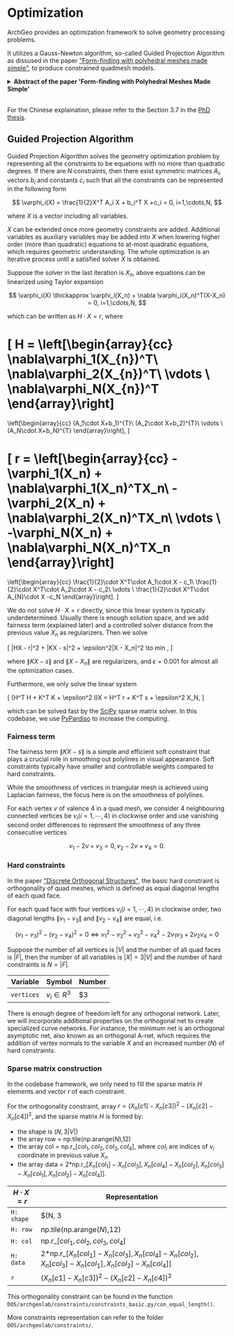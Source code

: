 # Optimization

ArchGeo provides an optimization framework to solve geometry processing problems.

It utilizes a Gauss-Newton algorithm, so-called Guided Projection Algorithm as dissused in the paper ["Form-finding with polyhedral meshes made simple"](https://doi.org/10.1145/2601097.2601213), to produce constrained quadmesh models.


<details>
<summary><span style="font-weight: bold;">Abstract of the paper 'Form-finding with Polyhedral Meshes Made Simple'</span></summary>

  We solve the form-finding problem for polyhedral meshes in a way which combines form, function and fabrication; taking care of user-specified constraints like boundary interpolation, planarity of faces, statics, panel size and shape, enclosed volume, and last, but not least, cost. Our main application is the interactive modeling of meshes for architectural and industrial design. Our approach can be described as guided exploration of the constraint space whose algebraic structure is simplified by introducing auxiliary variables and ensuring that constraints are at most quadratic. Computationally, we perform a projection onto the constraint space which is biased towards low values of an energy which expresses desirable "soft" properties like fairness. We have created a tool which elegantly handles difficult tasks, such as taking boundary-alignment of polyhedral meshes into account, planarization, fairing under planarity side conditions, handling hybrid meshes, and extending the treatment of static equilibrium to shapes which possess overhanging parts.

</details>
<br>


For the Chinese explaination, please refer to the Section 3.7 in the [PhD thesis](https://www.huiwang.me/assets/pdf/hui-phd-thesis.pdf).

## Guided Projection Algorithm

Guided Projection Algorithm solves the geometry optimization problem by representing all the constraints to be equations with no more than quadratic degrees.
If there are $N$ constraints, then there exist symmetric matrices $A_i$, vectors $b_i$ and constants $c_i$ such that all the constraints can be represented in the following form

$$
\varphi_i(X) = \frac{1}{2}X^T A_i X + b_i^T X +c_i = 0, i=1,\cdots,N,
$$

where $X$ is a vector including all variables.

$X$ can be extended once more geometry constraints are added. 
Additional variables as auxiliary variables may be added into $X$ when lowering higher order (more than quadratic) equations to at-most quadratic equations, which requires geometric understanding.
The whole optimization is an iterative process until a satisfied solver $X$ is obtained. 

Suppose the solver in the last iteration is $X_n$, above equations can be linearized using Taylor expansion

$$
\varphi_i(X) \thickapprox \varphi_i(X_n) + \nabla \varphi_i(X_n)^T(X-X_n) = 0, i=1,\cdots,N,
$$

which can be written as $H \cdot X  = r$, where 

\[ H =
\left[\begin{array}{cc}
\nabla\varphi_1(X_{n})^T\\
\nabla\varphi_2(X_{n})^T\\
\vdots \\
\nabla\varphi_N(X_{n})^T
\end{array}\right]
 =
\left[\begin{array}{cc}
(A_1\cdot X+b_1)^{T}\\
(A_2\cdot X+b_2)^{T}\\
\vdots \\
(A_N\cdot X+b_N)^{T}
\end{array}\right],
\]

\[
r =
\left[\begin{array}{cc}
-\varphi_1(X_n) + \nabla\varphi_1(X_n)^TX_n\\
-\varphi_2(X_n) + \nabla\varphi_2(X_n)^TX_n\\
\vdots \\
-\varphi_N(X_n) + \nabla\varphi_N(X_n)^TX_n
\end{array}\right]
=
\left[\begin{array}{cc}
\frac{1}{2}\cdot X^T\cdot A_1\cdot X - c_1\\
\frac{1}{2}\cdot X^T\cdot A_2\cdot X - c_2\\
\vdots \\
\frac{1}{2}\cdot X^T\cdot A_{N}\cdot X -c_N
\end{array}\right].
\]

We do not solve $H \cdot X  = r$ directly, since this linear system is typically underdetermined.
Usually there is enough solution space, and we add fairness term (explained later) and 
a controlled solver distance from the previous value $X_n$ as regularizers.
Then we solve 

\[
\|HX - r\|^2 + \|KX - s\|^2 + \epsilon^2\|X - X_n\|^2 \to min ,
\]

where $\|KX - s\|$ and $\|X - X_n\|$ are regularizers, and $\epsilon=0.001$ for almost all the optimization cases.

Furthermore, we only solve the linear system

\[
(H^T H +  K^T K + \epsilon^2 I)X = H^T r +  K^T s + \epsilon^2 X_N,
\]

which can be solved fast by the [SciPy](https://docs.scipy.org/doc/scipy/reference/generated/scipy.sparse.linalg.spsolve.html#scipy.sparse.linalg.spsolve) sparse matrix solver.
In this codebase, we use [PyPardiso](https://pypi.org/project/pypardiso/) to increase the computing.


### Fairness term

The fairness term $\|KX - s\|$ is a simple and efficient soft constraint that plays a crucial role in smoothing out polylines in visual appearance.
Soft constraints typically have smaller and controllable weights compared to hard constraints. 

While the smoothness of vertices in triangular mesh is achieved using Laplacian fairness, the focus here is on the smoothness of polylines.

For each vertex $v$ of valence 4 in a quad mesh, we consider 4 neighbouring connected vertices be $v_i(i=1,\cdots,4)$ in clockwise order and use vanishing second order differences to represent the smoothness of any three consecutive vertices

$$
v_1 -2 v + v_3=0, v_2 -2 v + v_4=0.
$$


### Hard constraints

In the paper ["Discrete Orthogonal Structures"](https://doi.org/10.1016/j.cag.2023.05.024), the basic hard constraint is orthogonality of quad meshes, which is defined as equal diagonal lengths of each quad face.

For each quad face with four vertices $v_i(i=1,\cdots,4)$ in clockwise order, two diagonal lengths $\|v_1 - v_3\|$ and $\|v_2 - v_4\|$ are equal, i.e.

$$
(v_1 - v_3)^2 - (v_2 - v_4)^2 = 0 \Longleftrightarrow v_1^2 - v_2^2 + v_3^2 - v_4^2 - 2 v_1 v_3 + 2 v_2 v_4 = 0
$$

Suppose the number of all vertices is $|V|$ and the number of all quad faces is $|F|$, then the number of all variables is $|X| = 3|V|$ and the number of hard constraints is $N = |F|$.

| Variable     | Symbol          | Number     |
| ------------ | --------------- | ---------- |
| `vertices`   | $v_i \in R^3$   | $3 |V|$    |

There is enough degree of freedom left for any orthogonal network.
Later, we will incorporate additional properties on the orthogonal net to create specialized curve networks.
For instance, the minimum net is an orthogonal asymptotic net, also known as an orthogonal A-net, which requires the addition of vertex normals to the variable $X$ and an increased number ($N$) of hard constraints.


### Sparse matrix construction

In the codebase framework, we only need to fill the sparse matrix $H$ elements and vector $r$ of each constraint.

For the orthogonality constraint, array $r = (X_n[c1] - X_n[c3])^2 - (X_n[c2] - X_n[c4])^2$, and the sparse matrix $H$ is formed by:

* the shape is $(N, 3|V|)$
* the array row = np.tile(np.arange($N$),12)
* the array col = np.r_[$col_1,col_2,col_3,col_4$], where $col_i$ are indices of $v_i$ coordinate in previous value $X_n$
* the array data = 2*np.r_[$X_n[col_1]-X_n[col_3],X_n[col_4]-X_n[col_2],X_n[col_3]-X_n[col_1],X_n[col_2]-X_n[col_4]$].

| $H \cdot X  = r$  | Representation                                                                                     |
| ----------------- | -------------------------------------------------------------------------------------------------- |
| `H: shape`        | $(N, 3|V|)$                                                                                        |
| `H: row`          | np.tile(np.arange($N$),12)                                                                         |
| `H: col`          | np.r_[$col_1,col_2,col_3,col_4$]                                                                   |
| `H: data`         | 2*np.r_[$X_n[col_1]-X_n[col_3],X_n[col_4]-X_n[col_2],X_n[col_3]-X_n[col_1],X_n[col_2]-X_n[col_4]$] |
| `r`               | $(X_n[c1] - X_n[c3])^2 - (X_n[c2] - X_n[c4])^2$                                                    |


This orthogonality constraint can be found in the function `DOS/archgeolab/constraints/constraints_basic.py/con_equal_length()`.

More constraints representation can refer to the folder `DOS/archgeolab/constraints/`.